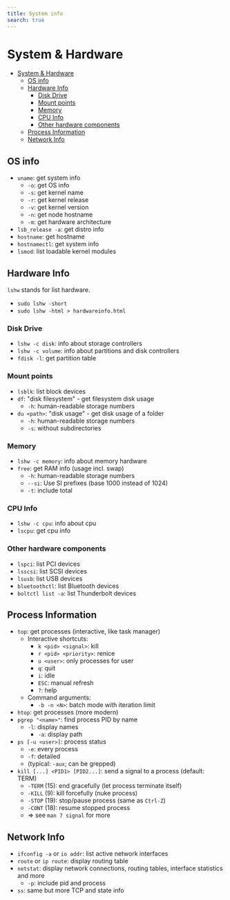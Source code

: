 ```yaml
---
title: System info
search: true
---
```


# System & Hardware

<!-- TOC -->
* [System & Hardware](#system--hardware)
  * [OS info](#os-info)
  * [Hardware Info](#hardware-info)
    * [Disk Drive](#disk-drive)
    * [Mount points](#mount-points)
    * [Memory](#memory)
    * [CPU Info](#cpu-info)
    * [Other hardware components](#other-hardware-components)
  * [Process Information](#process-information)
  * [Network Info](#network-info)
<!-- TOC -->

## OS info

- `uname`: get system info
    - `-o`: get OS info
    - `-s`: get kernel name
    - `-r`: get kernel release
    - `-v`: get kernel version
    - `-n`: get node hostname
    - `-m`: get hardware architecture
- `lsb_release -a`: get distro info
- `hostname`: get hostname
- `hostnamectl`: get system info
- `lsmod`: list loadable kernel modules

## Hardware Info

`lshw` stands for list hardware.

- `sudo lshw -short`
- `sudo lshw -html > hardwareinfo.html`

### Disk Drive

- `lshw -c disk`:  info about storage controllers
- `lshw -c volume`: info about partitions and disk controllers
- `fdisk -l`: get partition table

### Mount points

- `lsblk`: list block devices
- `df`: "disk filesystem" - get filesystem disk usage
    - `-h`: human-readable storage numbers
- `du <path>`: "disk usage" - get disk usage of a folder
    - `-h`: human-readable storage numbers
    - `-s`: without subdirectories

### Memory

- `lshw -c memory`: info about memory hardware
- `free`: get RAM info (usage incl. swap)
    - `-h`: human-readable storage numbers
    - `--si`: Use SI prefixes (base 1000 instead of 1024)
    - `-t`: include total

### CPU Info

- `lshw -c cpu`: info about cpu
- `lscpu`: get cpu info

### Other hardware components

- `lspci`: list PCI devices
- `lsscsi`: list SCSI devices
- `lsusb`: list USB devices
- `bluetoothctl`: list Bluetooth devices
- `boltctl list -a`: list Thunderbolt devices

## Process Information

- `top`: get processes (interactive, like task manager)
    - Interactive shortcuts:
        - `k <pid> <signal>`: kill
        - `r <pid> <priority>`: renice
        - `u <user>`: only processes for user
        - `q`: quit
        - `i`: idle
        - `ESC`: manual refresh
        - `?`: help
    - Command arguments:
        - `-b -n <N>`: batch mode with iteration limit
- `htop`: get processes (more modern)
- `pgrep "<name>"`: find process PID by name
    - `-l`: display names
        - `-a`: display path
- `ps [-u <user>]`: process status
    - `-e`: every process
    - `-f`: detailed
    - (typical: `-aux`; can be grepped)
- `kill [...] <PID1> [PID2...]`: send a signal to a process (default: TERM)
    - `-TERM` (15): end gracefully (let process terminate itself)
    - `-KILL` (9): kill forcefully (nuke process)
    - `-STOP` (19): stop/pause process (same as `Ctrl-Z`)
    - `-CONT` (18): resume stopped process
    - => see `man 7 signal` for more

## Network Info

- `ifconfig -a` or `io addr`: list active network interfaces
- `route` or `ip route`: display routing table
- `netstat`: display network connections, routing tables, interface statistics and more
    - `-p`: include pid and process
- `ss`: same but more TCP and state info
